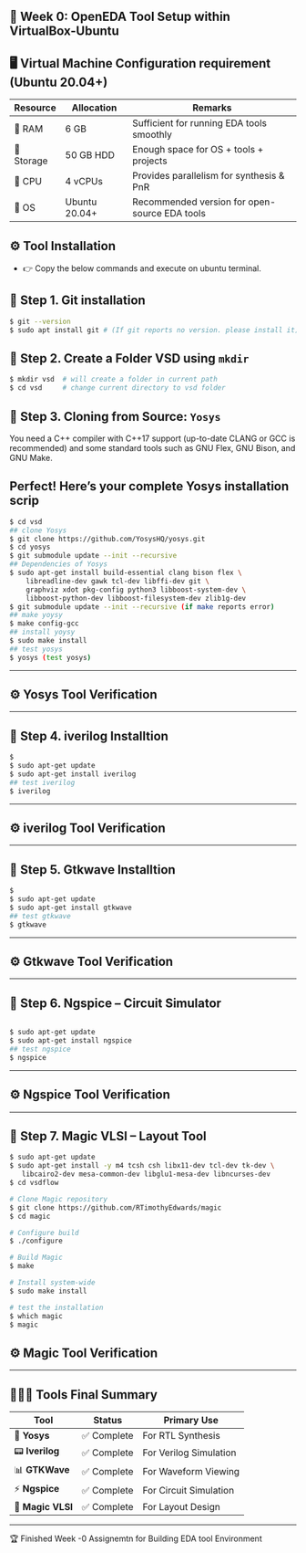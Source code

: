 
##  🚀 Week 0: OpenEDA Tool Setup within VirtualBox-Ubuntu
## 🖥️ Virtual Machine Configuration requirement (Ubuntu 20.04+)

| Resource   | Allocation     | Remarks                                |
|------------|----------------|----------------------------------------|
| 💾 RAM     | 6 GB           | Sufficient for running EDA tools smoothly |
| 📀 Storage | 50 GB HDD      | Enough space for OS + tools + projects |
| 🧮 CPU     | 4 vCPUs        | Provides parallelism for synthesis & PnR |
| 🐧 OS      | Ubuntu 20.04+  | Recommended version for open-source EDA tools |

## ⚙️ Tool Installation
- 👉 Copy the below commands and execute on ubuntu terminal.

## 🚶 Step 1. Git installation 
```bash
$ git --version
$ sudo apt install git # (If git reports no version. please install it) 
```

## 🚶 Step 2. Create a Folder VSD using `mkdir`

```bash
$ mkdir vsd  # will create a folder in current path
$ cd vsd     # change current directory to vsd folder
```
## 🚶 Step 3. Cloning from Source: `Yosys`
You need a C++ compiler with C++17 support (up-to-date CLANG or GCC is recommended) and some standard tools such as GNU Flex, GNU Bison, and GNU Make. 

## Perfect! Here’s your complete Yosys installation scrip
```bash
$ cd vsd
## clone Yosys
$ git clone https://github.com/YosysHQ/yosys.git
$ cd yosys
$ git submodule update --init --recursive 
## Dependencies of Yosys
$ sudo apt-get install build-essential clang bison flex \
    libreadline-dev gawk tcl-dev libffi-dev git \
    graphviz xdot pkg-config python3 libboost-system-dev \
    libboost-python-dev libboost-filesystem-dev zlib1g-dev
$ git submodule update --init --recursive (if make reports error) 
## make yoysy
$ make config-gcc 
## install yoysy
$ sudo make install
## test yosys
$ yosys (test yosys)
```
---
## ⚙️ Yosys Tool Verification


---
## 🚶 Step 4. iverilog Installtion
```bash
$ 
$ sudo apt-get update
$ sudo apt-get install iverilog
## test iverilog
$ iverilog
```
---
## ⚙️ iverilog Tool Verification

---

## 🚶 Step 5. Gtkwave Installtion
```bash
$ 
$ sudo apt-get update
$ sudo apt-get install gtkwave
## test gtkwave
$ gtkwave
```
---
## ⚙️ Gtkwave Tool Verification

---
## 🚶 Step 6. Ngspice – Circuit Simulator
```bash

$ sudo apt-get update
$ sudo apt-get install ngspice
## test ngspice 
$ ngspice

```
---
## ⚙️ Ngspice Tool Verification

---

## 🚶 Step 7. Magic VLSI – Layout Tool
```bash
$ sudo apt-get update
$ sudo apt-get install -y m4 tcsh csh libx11-dev tcl-dev tk-dev \
   libcairo2-dev mesa-common-dev libglu1-mesa-dev libncurses-dev
$ cd vsdflow

# Clone Magic repository
$ git clone https://github.com/RTimothyEdwards/magic
$ cd magic

# Configure build
$ ./configure

# Build Magic
$ make

# Install system-wide
$ sudo make install

# test the installation
$ which magic
$ magic
```
## ⚙️ Magic Tool Verification

---
## 🚶🚶🚶 Tools Final Summary

| Tool        | Status     | Primary Use          |
|-------------|------------|---------------------|
| 🧠 **Yosys**      | ✅ Complete | For RTL Synthesis       |
| 📟 **Iverilog**   | ✅ Complete | For Verilog Simulation  |
| 📊 **GTKWave**    | ✅ Complete | For Waveform Viewing    |
| ⚡ **Ngspice**    | ✅ Complete | For Circuit Simulation  |
| 🎨 **Magic VLSI** | ✅ Complete | For Layout Design       |

---

🏆 Finished Week -0 Assignemtn for Building EDA tool Environment



